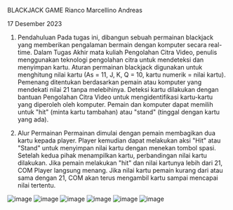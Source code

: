 
BLACKJACK GAME
Rianco Marcellino Andreas

17 Desember 2023

1. Pendahuluan
Pada tugas ini, dibangun sebuah permainan blackjack yang memberikan pengalaman bermain dengan komputer secara real-time. Dalam Tugas Akhir mata kuliah Pengolahan Citra Video, penulis menggunakan teknologi pengolahan citra untuk mendeteksi dan menyimpan kartu. Aturan permainan blackjack digunakan untuk menghitung nilai kartu (As = 11, J, K, Q = 10, kartu numerik = nilai kartu). Pemenang ditentukan berdasarkan pemain atau komputer yang mendekati nilai 21 tanpa melebihinya. Deteksi kartu dilakukan dengan bantuan Pengolahan Citra Video untuk mengidentifikasi kartu-kartu yang diperoleh oleh komputer. Pemain dan komputer dapat memilih untuk "hit" (minta kartu tambahan) atau "stand" (tinggal dengan kartu yang ada).

2. Alur Permainan
Permainan dimulai dengan pemain membagikan dua kartu kepada player. Player kemudian dapat melakukan aksi "Hit" atau "Stand" untuk menyimpan nilai kartu dengan menekan tombol spasi. Setelah kedua pihak menampilkan kartu, perbandingan nilai kartu dilakukan. Jika pemain melakukan "hit" dan nilai kartunya lebih dari 21, COM Player langsung menang. Jika nilai kartu pemain kurang dari atau sama dengan 21, COM akan terus mengambil kartu sampai mencapai nilai tertentu.


![image](https://github.com/marcelaritonang/DetectionCard_OPENCV/assets/62584017/46de7b7c-36b5-458d-9768-529a13e3b50d)
![image](https://github.com/marcelaritonang/DetectionCard_OPENCV/assets/62584017/ccda650c-95c3-47a3-ac38-585eb7897b47)
![image](https://github.com/marcelaritonang/DetectionCard_OPENCV/assets/62584017/a86da1c9-cf9e-4bf8-8b58-078e6c5de582)
![image](https://github.com/marcelaritonang/DetectionCard_OPENCV/assets/62584017/6bb628b2-79a8-414c-8179-ccf6eb781170)
![image](https://github.com/marcelaritonang/DetectionCard_OPENCV/assets/62584017/51348ba2-2c96-462f-ba20-5a0d65c083d1)
![image](https://github.com/marcelaritonang/DetectionCard_OPENCV/assets/62584017/f971a835-bc39-44b5-94b4-24209fabd3dd)<a name="br1"></a> 


